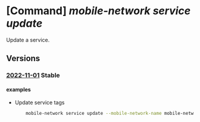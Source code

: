 # [Command] _mobile-network service update_

Update a service.

## Versions

### [2022-11-01](/Resources/mgmt-plane/L3N1YnNjcmlwdGlvbnMve30vcmVzb3VyY2Vncm91cHMve30vcHJvdmlkZXJzL21pY3Jvc29mdC5tb2JpbGVuZXR3b3JrL21vYmlsZW5ldHdvcmtzL3t9L3NlcnZpY2VzL3t9/2022-11-01.xml) **Stable**

<!-- mgmt-plane /subscriptions/{}/resourcegroups/{}/providers/microsoft.mobilenetwork/mobilenetworks/{}/services/{} 2022-11-01 -->

#### examples

- Update service tags
    ```bash
        mobile-network service update --mobile-network-name mobile-network-name -g rg -n service-name --tags "{tag:test,tag2:test2}"
    ```

